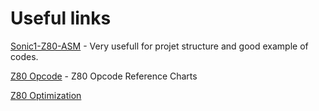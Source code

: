 # Useful links

[Sonic1-Z80-ASM](https://github.com/Kroc/Sonic1-Z80-ASM) - Very usefull for projet structure and good example of codes.

[Z80 Opcode](https://jnz.dk/z80/opref.html) - Z80 Opcode Reference Charts

[Z80 Optimization](https://wikiti.brandonw.net/index.php?title=Z80_Optimization#Registers_and_Memory)